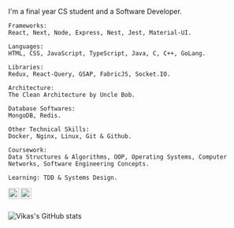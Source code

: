 

<!-- ![](https://visitor-badge.glitch.me/badge?page_id=vikassandhu999.vikassandhu999) -->

I'm a final year CS student and a Software Developer.

    Frameworks:
    React, Next, Node, Express, Nest, Jest, Material-UI.

    Languages:
    HTML, CSS, JavaScript, TypeScript, Java, C, C++, GoLang.

    Libraries:
    Redux, React-Query, GSAP, FabricJS, Socket.IO.

    Architecture:
    The Clean Architecture by Uncle Bob.

    Database Softwares:
    MongoDB, Redis.

    Other Technical Skills:
    Docker, Nginx, Linux, Git & Github.

    Coursework:
    Data Structures & Algorithms, OOP, Operating Systems, Computer Networks, Software Engineering Concepts.

    Learning: TDD & Systems Design.

<a href="https://twitter.com/vikassandhu999">
  <img align="left" alt="Vikas Sandhu | Twitter" width="22px" src="https://raw.githubusercontent.com/peterthehan/peterthehan/master/assets/twitter.svg" />
</a>
<a href="https://www.linkedin.com/in/vikas-sandhu-240405174/">
  <img align="left" alt="Vikas's LinkedIN" width="22px" src="https://raw.githubusercontent.com/peterthehan/peterthehan/master/assets/linkedin.svg" />
</a>

<br/>
<br/>

![Vikas's GitHub stats](https://github-readme-stats.vercel.app/api?username=vikassandhu999&show_icons=true&theme=radical&show_icons=true&count_private=true&include_all_commits=true)

